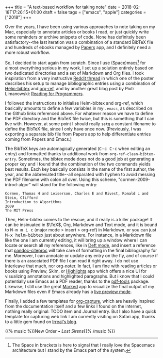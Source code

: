 +++
title = "A text-based workflow for taking note"
date = 2018-02-18T17:26:15+01:00
draft = false
tags = ["emacs", "apple"]
categories = ["2018"]
+++

Over the years, I have been using various approaches to note taking on my Mac, especially to annotate articles or books I read, or just quickly write some reminders or archive snippets of code. None has definitely been satisfactory--the last iteration was a combination of a standard BibTeX file and hundreds of ebooks managed by [Papers](https://www.readcube.com/papers/) app, and I definitely need a more robust workflow. 

<!--more-->

So, I decided to start again from scratch. Since I use (Space)macs[^1] for almost everything serious in my work, I set up a solution entirely based on two dedicated directories and a set of Markdown and Org files. I took inspiration from a very instructive [Reddit thread](https://www.reddit.com/r/emacs/comments/4gudyw/help_me_with_my_orgmode_workflow_for_notetaking/) in which one of the poster describes his setup to manage bibliographic entries using a combination of [Helm-bibtex](https://github.com/tmalsburg/helm-bibtex) and [org-ref](https://github.com/jkitchin/org-ref), and by another great blog post by Piotr Limanowski: [Reading for Programmers](https://codearsonist.com/reading-for-programmers).

I followed the instructions to initialise Helm-bibtex and org-ref, which basically amounts to define a few variables in my `.emacs`, as described on the Github links referenced above. For whatever reason we have to define the PDF directory and the BibTeX file twice, but this is something that I can live with. However, at some point I should really `setq` a constant filename to define the BibTeX file, since I only have once now. (Previously, I was exporting a separate bib file from Papers app to help differentiate entries coming from Papers and Emacs.)

The BibTeX keys are automagically generated (<kbd>C-c C-c</kbd> when editing an entry) and formatted thanks to additional work from `org-ref-clean-bibtex-entry`. Sometimes, the bibtex mode does not do a good job at generating a proper key and I found that the combination of the two commands yields best results. Each key basically consists in the name of the first author, the year, and the abbreviated title--all separated with hyphen to avoid messing the PDF filename with colon all over. Using this scheme, "cormen-2009-introd-algor" will stand for the following entry: 

```
Cormen, Thomas H and Leiserson, Charles E and Rivest, Ronald L and Stein, Clifford
Introduction to Algorithms
2009
The MIT Press
```

Then, Helm-bibtex comes to the rescue, and it really is a killer package! It can be insinuated in $\TeX$, Org, Markdown and Text mode, and it is bound to <kbd>M-m m i c</kbd> (major mode > insert > org-ref) in Markdown, or you can just <kbd>M-x helm-bibtex</kbd> just about anywhere. For instance, in a Markdown file like the one I am currently editing, it will bring up a window where I can locate or search all my references, like in [Deft mode](https://jblevins.org/projects/deft/), and insert a reference that [pandoc-citeproc](https://github.com/jgm/pandoc-citeproc) will take care of formatting in the final bibliography for me. Moreover, I can annotate or update any entry on the fly, and of course if there is an associated PDF file I can read it right away. I do not use Interleave that much, nor [org-noter](https://github.com/weirdNox/org-noter). In fact, I am fine with reading articles or books using Preview, Skim, or [Highlights](http://highlightsapp.net) app which offers a nice UI for visualizing annotations and highlighted paragraphs. But i know that I could potentially use Emacs as a PDF reader, thanks to the [pdf-tools](https://github.com/politza/pdf-tools) package. Likewise, I still use the great [Marked](http://marked2app.com) app to visualize the final output of my Markdown files even if Emacs already has a [live preview mode](https://jblevins.org/projects/markdown-mode/).

Finally, I added a few templates for [org-capture](https://orgmode.org/manual/Capture.html), which are heavily inspired from the documentation itself and a few links I found on the internet, nothing really original: TODO item and Journal entry. But I also have a quick template for capturing web link I am currently visiting on Safari app, thanks to a little gem found on [Irreal's blog](http://irreal.org/blog/?p=3726). 

{{% music %}}New Order • *Lost Sirens*{{% /music %}}



[^1]: The Space in brackets is here to signal that I really love the Spacemacs architecture but I stand by the Emacs part of the system.
